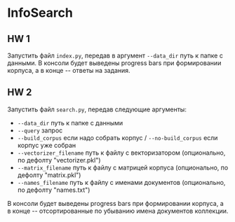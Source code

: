 # InfoSearch

## HW 1

Запустить файл `index.py`, передав в аргумент `--data_dir` путь к папке с данными. В консоли будет выведены progress bars при формировании корпуса, а в конце -- ответы на задания.

## HW 2

Запустить файл `search.py`, передав следующие аргументы:
* `--data_dir` путь к папке с данными
* `--query` запрос
* `--build_corpus` если надо собрать корпус / `--no-build_corpus` если корпус уже собран
* `--vectorizer_filename` путь к файлу с векторизатором (опционально, по дефолту "vectorizer.pkl")
* `--matrix_filename` путь к файлу с матрицей корпуса (опционально, по дефолту "matrix.pkl")
* `--names_filename` путь к файлу с именами документов (опционально, по дефолту "names.txt")

В консоли будет выведены progress bars при формировании корпуса, а в конце -- отсортированные по убыванию имена документов коллекции.
